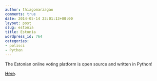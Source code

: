 ```yaml
---
author: thiagomarzagao
comments: true
date: 2014-05-14 23:01:13+00:00
layout: post
slug: estonia
title: Estonia
wordpress_id: 764
categories:
- polisci
- Python
---
```


The Estonian online voting platform is open source and written in Python!

[Here](https://github.com/vvk-ehk/evalimine).

